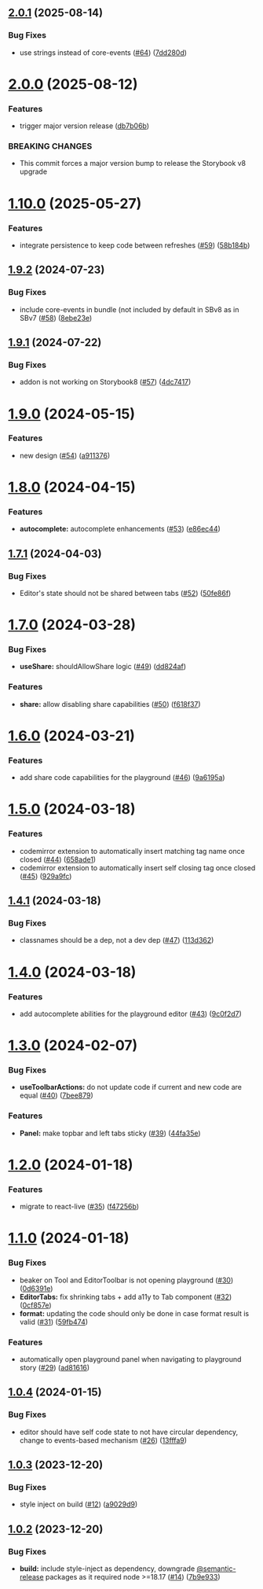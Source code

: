 ## [2.0.1](https://github.com/mondaycom/storybook-addon-playground/compare/v2.0.0...v2.0.1) (2025-08-14)


### Bug Fixes

* use strings instead of core-events ([#64](https://github.com/mondaycom/storybook-addon-playground/issues/64)) ([7dd280d](https://github.com/mondaycom/storybook-addon-playground/commit/7dd280d829125c5450df2186994e253c01e95a5d))

# [2.0.0](https://github.com/mondaycom/storybook-addon-playground/compare/v1.10.0...v2.0.0) (2025-08-12)


### Features

* trigger major version release ([db7b06b](https://github.com/mondaycom/storybook-addon-playground/commit/db7b06b6b478a196901b50338c342671636c904c))


### BREAKING CHANGES

* This commit forces a major version bump to release the Storybook v8 upgrade

# [1.10.0](https://github.com/mondaycom/storybook-addon-playground/compare/v1.9.2...v1.10.0) (2025-05-27)


### Features

* integrate persistence to keep code between refreshes ([#59](https://github.com/mondaycom/storybook-addon-playground/issues/59)) ([58b184b](https://github.com/mondaycom/storybook-addon-playground/commit/58b184b3c581307555e65fb65b8687c2f3a0e55f))

## [1.9.2](https://github.com/mondaycom/storybook-addon-playground/compare/v1.9.1...v1.9.2) (2024-07-23)


### Bug Fixes

* include core-events in bundle (not included by default in SBv8 as in SBv7 ([#58](https://github.com/mondaycom/storybook-addon-playground/issues/58)) ([8ebe23e](https://github.com/mondaycom/storybook-addon-playground/commit/8ebe23e7f9c9e4e30485765352a78b8c285b20fb))

## [1.9.1](https://github.com/mondaycom/storybook-addon-playground/compare/v1.9.0...v1.9.1) (2024-07-22)


### Bug Fixes

* addon is not working on Storybook8 ([#57](https://github.com/mondaycom/storybook-addon-playground/issues/57)) ([4dc7417](https://github.com/mondaycom/storybook-addon-playground/commit/4dc7417f1245b6d5b9e6f2f97f241e3b9b98bac0))

# [1.9.0](https://github.com/mondaycom/storybook-addon-playground/compare/v1.8.0...v1.9.0) (2024-05-15)


### Features

* new design ([#54](https://github.com/mondaycom/storybook-addon-playground/issues/54)) ([a911376](https://github.com/mondaycom/storybook-addon-playground/commit/a91137689566a3702683d2a543401c27bd09818f))

# [1.8.0](https://github.com/mondaycom/storybook-addon-playground/compare/v1.7.1...v1.8.0) (2024-04-15)


### Features

* **autocomplete:** autocomplete enhancements ([#53](https://github.com/mondaycom/storybook-addon-playground/issues/53)) ([e86ec44](https://github.com/mondaycom/storybook-addon-playground/commit/e86ec4438e1ce59d06644c82a38d65d878c82371))

## [1.7.1](https://github.com/mondaycom/storybook-addon-playground/compare/v1.7.0...v1.7.1) (2024-04-03)


### Bug Fixes

* Editor's state should not be shared between tabs ([#52](https://github.com/mondaycom/storybook-addon-playground/issues/52)) ([50fe86f](https://github.com/mondaycom/storybook-addon-playground/commit/50fe86f9a1b6a3d73e5b55824661a019a5906110))

# [1.7.0](https://github.com/mondaycom/storybook-addon-playground/compare/v1.6.0...v1.7.0) (2024-03-28)


### Bug Fixes

* **useShare:** shouldAllowShare logic ([#49](https://github.com/mondaycom/storybook-addon-playground/issues/49)) ([dd824af](https://github.com/mondaycom/storybook-addon-playground/commit/dd824af1c6bbb8d1bbb39c08d20153aa90bca0d6))


### Features

* **share:** allow disabling share capabilities ([#50](https://github.com/mondaycom/storybook-addon-playground/issues/50)) ([f618f37](https://github.com/mondaycom/storybook-addon-playground/commit/f618f37a1cb2eeed9945abd3f94bedb9127a1d94))

# [1.6.0](https://github.com/mondaycom/storybook-addon-playground/compare/v1.5.0...v1.6.0) (2024-03-21)


### Features

* add share code capabilities for the playground ([#46](https://github.com/mondaycom/storybook-addon-playground/issues/46)) ([9a6195a](https://github.com/mondaycom/storybook-addon-playground/commit/9a6195a4f5a68e3e15cc09cced19f4a51ad1e773))

# [1.5.0](https://github.com/mondaycom/storybook-addon-playground/compare/v1.4.1...v1.5.0) (2024-03-18)


### Features

* codemirror extension to automatically insert matching tag name once closed ([#44](https://github.com/mondaycom/storybook-addon-playground/issues/44)) ([658ade1](https://github.com/mondaycom/storybook-addon-playground/commit/658ade1c3bcd001435253924480b8f419a3e6d9d))
* codemirror extension to automatically insert self closing tag once closed ([#45](https://github.com/mondaycom/storybook-addon-playground/issues/45)) ([929a9fc](https://github.com/mondaycom/storybook-addon-playground/commit/929a9fccdf236f4faa523044e224ab78e2e61a67))

## [1.4.1](https://github.com/mondaycom/storybook-addon-playground/compare/v1.4.0...v1.4.1) (2024-03-18)


### Bug Fixes

* classnames should be a dep, not a dev dep ([#47](https://github.com/mondaycom/storybook-addon-playground/issues/47)) ([113d362](https://github.com/mondaycom/storybook-addon-playground/commit/113d3623874f125741676d3b104c3343281be72d))

# [1.4.0](https://github.com/mondaycom/storybook-addon-playground/compare/v1.3.0...v1.4.0) (2024-03-18)


### Features

* add autocomplete abilities for the playground editor ([#43](https://github.com/mondaycom/storybook-addon-playground/issues/43)) ([9c0f2d7](https://github.com/mondaycom/storybook-addon-playground/commit/9c0f2d773f6f91ad44ca686d3a229faf8d54f80c))

# [1.3.0](https://github.com/mondaycom/storybook-addon-playground/compare/v1.2.0...v1.3.0) (2024-02-07)


### Bug Fixes

* **useToolbarActions:** do not update code if current and new code are equal ([#40](https://github.com/mondaycom/storybook-addon-playground/issues/40)) ([7bee879](https://github.com/mondaycom/storybook-addon-playground/commit/7bee879eac18ee2371a6f12f45dca5dc84f9a4a8))


### Features

* **Panel:** make topbar and left tabs sticky ([#39](https://github.com/mondaycom/storybook-addon-playground/issues/39)) ([44fa35e](https://github.com/mondaycom/storybook-addon-playground/commit/44fa35e84a026a3f733bcb9f21b19e9d11d352fa))

# [1.2.0](https://github.com/mondaycom/storybook-addon-playground/compare/v1.1.0...v1.2.0) (2024-01-18)


### Features

* migrate to react-live ([#35](https://github.com/mondaycom/storybook-addon-playground/issues/35)) ([f47256b](https://github.com/mondaycom/storybook-addon-playground/commit/f47256ba4283ac0e39a38030f9f4c6ca1fa9c121))

# [1.1.0](https://github.com/mondaycom/storybook-addon-playground/compare/v1.0.4...v1.1.0) (2024-01-18)


### Bug Fixes

* beaker on Tool and EditorToolbar is not opening playground ([#30](https://github.com/mondaycom/storybook-addon-playground/issues/30)) ([0d6391e](https://github.com/mondaycom/storybook-addon-playground/commit/0d6391e66430de356998e05f102fa8f930447ebb))
* **EditorTabs:** fix shrinking tabs + add a11y to Tab component ([#32](https://github.com/mondaycom/storybook-addon-playground/issues/32)) ([0cf857e](https://github.com/mondaycom/storybook-addon-playground/commit/0cf857e23b6a631e34a1a8f3d55df7551b04ec2c))
* **format:** updating the code should only be done in case format result is valid ([#31](https://github.com/mondaycom/storybook-addon-playground/issues/31)) ([59fb474](https://github.com/mondaycom/storybook-addon-playground/commit/59fb4740251fcb72151312167d2178b7ea4d09e4))


### Features

* automatically open playground panel when navigating to playground story ([#29](https://github.com/mondaycom/storybook-addon-playground/issues/29)) ([ad81616](https://github.com/mondaycom/storybook-addon-playground/commit/ad816166584c00af8d132501fa82756893c23a4e))

## [1.0.4](https://github.com/mondaycom/storybook-addon-playground/compare/v1.0.3...v1.0.4) (2024-01-15)


### Bug Fixes

* editor should have self code state to not have circular dependency, change to events-based mechanism ([#26](https://github.com/mondaycom/storybook-addon-playground/issues/26)) ([13fffa9](https://github.com/mondaycom/storybook-addon-playground/commit/13fffa9395f042e7448217945feb5fd7d7dbf0bc))

## [1.0.3](https://github.com/mondaycom/storybook-addon-playground/compare/v1.0.2...v1.0.3) (2023-12-20)


### Bug Fixes

* style inject on build ([#12](https://github.com/mondaycom/storybook-addon-playground/issues/12)) ([a9029d9](https://github.com/mondaycom/storybook-addon-playground/commit/a9029d9af617fb4e9a202adf6a9b262fad451e2b))

## [1.0.2](https://github.com/mondaycom/storybook-addon-playground/compare/v1.0.1...v1.0.2) (2023-12-20)


### Bug Fixes

* **build:** include style-inject as dependency, downgrade [@semantic-release](https://github.com/semantic-release) packages as it required node >=18.17 ([#14](https://github.com/mondaycom/storybook-addon-playground/issues/14)) ([7b9e933](https://github.com/mondaycom/storybook-addon-playground/commit/7b9e933ce481cfabdcbfb06e61827e22a7a5ff89))
